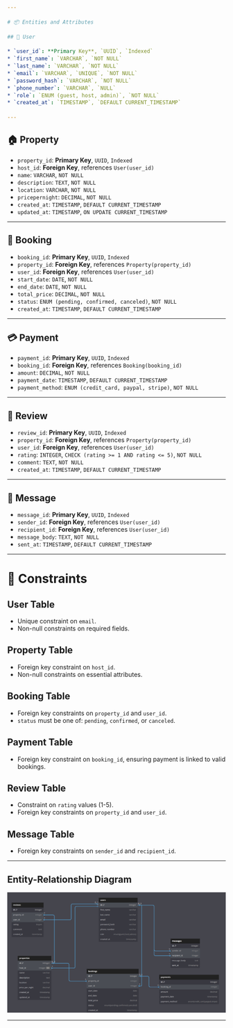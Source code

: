```yaml
---

# 📦 Entities and Attributes

## 🧑 User

* `user_id`: **Primary Key**, `UUID`, `Indexed`
* `first_name`: `VARCHAR`, `NOT NULL`
* `last_name`: `VARCHAR`, `NOT NULL`
* `email`: `VARCHAR`, `UNIQUE`, `NOT NULL`
* `password_hash`: `VARCHAR`, `NOT NULL`
* `phone_number`: `VARCHAR`, `NULL`
* `role`: `ENUM (guest, host, admin)`, `NOT NULL`
* `created_at`: `TIMESTAMP`, `DEFAULT CURRENT_TIMESTAMP`

---
```


## 🏠 Property

* `property_id`: **Primary Key**, `UUID`, `Indexed`
* `host_id`: **Foreign Key**, references `User(user_id)`
* `name`: `VARCHAR`, `NOT NULL`
* `description`: `TEXT`, `NOT NULL`
* `location`: `VARCHAR`, `NOT NULL`
* `pricepernight`: `DECIMAL`, `NOT NULL`
* `created_at`: `TIMESTAMP`, `DEFAULT CURRENT_TIMESTAMP`
* `updated_at`: `TIMESTAMP`, `ON UPDATE CURRENT_TIMESTAMP`

---

## 📅 Booking

* `booking_id`: **Primary Key**, `UUID`, `Indexed`
* `property_id`: **Foreign Key**, references `Property(property_id)`
* `user_id`: **Foreign Key**, references `User(user_id)`
* `start_date`: `DATE`, `NOT NULL`
* `end_date`: `DATE`, `NOT NULL`
* `total_price`: `DECIMAL`, `NOT NULL`
* `status`: `ENUM (pending, confirmed, canceled)`, `NOT NULL`
* `created_at`: `TIMESTAMP`, `DEFAULT CURRENT_TIMESTAMP`

---

## 💳 Payment

* `payment_id`: **Primary Key**, `UUID`, `Indexed`
* `booking_id`: **Foreign Key**, references `Booking(booking_id)`
* `amount`: `DECIMAL`, `NOT NULL`
* `payment_date`: `TIMESTAMP`, `DEFAULT CURRENT_TIMESTAMP`
* `payment_method`: `ENUM (credit_card, paypal, stripe)`, `NOT NULL`

---

## 🌟 Review

* `review_id`: **Primary Key**, `UUID`, `Indexed`
* `property_id`: **Foreign Key**, references `Property(property_id)`
* `user_id`: **Foreign Key**, references `User(user_id)`
* `rating`: `INTEGER`, `CHECK (rating >= 1 AND rating <= 5)`, `NOT NULL`
* `comment`: `TEXT`, `NOT NULL`
* `created_at`: `TIMESTAMP`, `DEFAULT CURRENT_TIMESTAMP`

---

## 💬 Message

* `message_id`: **Primary Key**, `UUID`, `Indexed`
* `sender_id`: **Foreign Key**, references `User(user_id)`
* `recipient_id`: **Foreign Key**, references `User(user_id)`
* `message_body`: `TEXT`, `NOT NULL`
* `sent_at`: `TIMESTAMP`, `DEFAULT CURRENT_TIMESTAMP`

---

# 📏 Constraints

## User Table

* Unique constraint on `email`.
* Non-null constraints on required fields.

## Property Table

* Foreign key constraint on `host_id`.
* Non-null constraints on essential attributes.

## Booking Table

* Foreign key constraints on `property_id` and `user_id`.
* `status` must be one of: `pending`, `confirmed`, or `canceled`.

## Payment Table

* Foreign key constraint on `booking_id`, ensuring payment is linked to valid bookings.

## Review Table

* Constraint on `rating` values (1-5).
* Foreign key constraints on `property_id` and `user_id`.

## Message Table

* Foreign key constraints on `sender_id` and `recipient_id`.

---

## Entity-Relationship Diagram

![ER Diagram for Airbnb-like System](./ER_Diagram.png)

---

